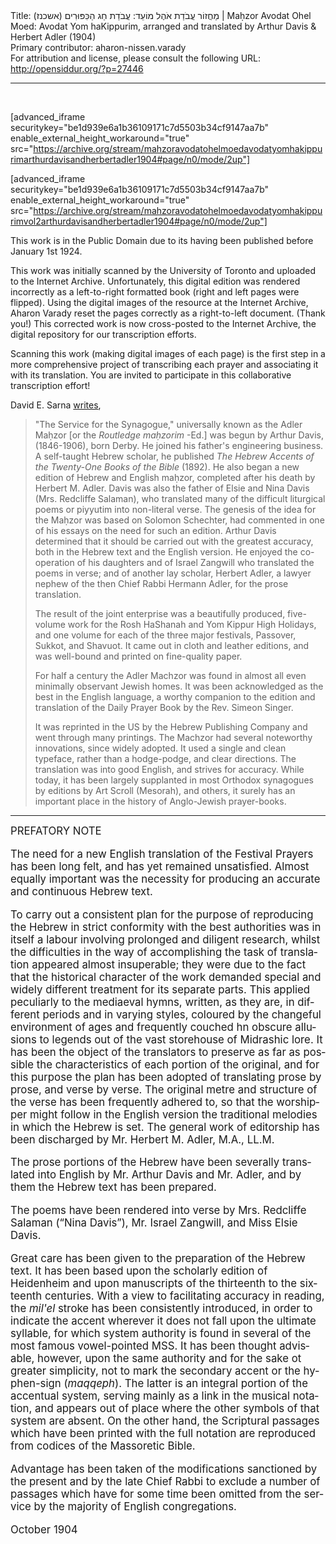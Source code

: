 <html>
<head></head>
<body>
Title: מַחֲזוֹר עֲבֹדַת אֹהֶל מוֹעֵד: עֲבֹדַת חַג הַכִּפּוּרִים (אשכנז)‏ | Maḥzor Avodat Ohel Moed: Avodat Yom haKippurim, arranged and translated by Arthur Davis & Herbert Adler (1904)<br />
Primary contributor: aharon-nissen.varady<br />
For attribution and license, please consult the following URL: <a href="http://opensiddur.org/?p=27446">http://opensiddur.org/?p=27446</a>
<p />
<hr />

&nbsp;

[advanced_iframe securitykey="be1d939e6a1b36109171c7d5503b34cf9147aa7b" enable_external_height_workaround="true" src="https://archive.org/stream/mahzoravodatohelmoedavodatyomhakippurimarthurdavisandherbertadler1904#page/n0/mode/2up"]

[advanced_iframe securitykey="be1d939e6a1b36109171c7d5503b34cf9147aa7b" enable_external_height_workaround="true" src="https://archive.org/stream/mahzoravodatohelmoedavodatyomhakippurimvol2arthurdavisandherbertadler1904#page/n0/mode/2up"]

This work is in the Public Domain due to its having been published before January 1st 1924.

This work was initially scanned by the University of Toronto and uploaded to the Internet Archive. Unfortunately, this digital edition was rendered incorrectly as a left-to-right formatted book (right and left pages were flipped). Using the digital images of the resource at the Internet Archive, Aharon Varady reset the pages correctly as a right-to-left document. (Thank you!) This corrected work is now cross-posted to the Internet Archive, the digital repository for our transcription efforts.

Scanning this work (making digital images of each page) is the first step in a more comprehensive project of transcribing each prayer and associating it with its translation. You are invited to participate in this collaborative transcription effort!

David E. Sarna <a href="https://www.amazon.com/gp/customer-reviews/R1ZFBFD344F6EP/ref=cm_cr_dp_d_rvw_ttl?ie=UTF8&ASIN=B003LZNFSK">writes</a>,

<blockquote>"The Service for the Synagogue," universally known as the Adler Maḥzor [or the <em>Routledge maḥzorim</em> -Ed.] was begun by Arthur Davis, (1846-1906), born Derby. He joined his father's engineering business. A self-taught Hebrew scholar, he published <em>The Hebrew Accents of the Twenty-One Books of the Bible</em> (1892). He also began a new edition of Hebrew and English maḥzor, completed after his death by Herbert M. Adler. Davis was also the father of Elsie and Nina Davis (Mrs. Redcliffe Salaman), who translated many of the difficult liturgical poems or piyyutim into non-literal verse. The genesis of the idea for the Maḥzor was based on Solomon Schechter, had commented in one of his essays on the need for such an edition. Arthur Davis determined that it should be carried out with the greatest accuracy, both in the Hebrew text and the English version. He enjoyed the co-operation of his daughters and of Israel Zangwill who translated the poems in verse; and of another lay scholar, Herbert Adler, a lawyer nephew of the then Chief Rabbi Hermann Adler, for the prose translation.

The result of the joint enterprise was a beautifully produced, five-volume work for the Rosh HaShanah and Yom Kippur High Holidays, and one volume for each of the three major festivals, Passover, Sukkot, and Shavuot. It came out in cloth and leather editions, and was well-bound and printed on fine-quality paper.

For half a century the Adler Machzor was found in almost all even minimally observant Jewish homes. It was been acknowledged as the best in the English language, a worthy companion to the edition and translation of the Daily Prayer Book by the Rev. Simeon Singer.

It was reprinted in the US by the Hebrew Publishing Company and went through many printings. The Machzor had several noteworthy innovations, since widely adopted. It used a single and clean typeface, rather than a hodge-podge, and clear directions. The translation was into good English, and strives for accuracy. While today, it has been largely supplanted in most Orthodox synagogues by editions by Art Scroll (Mesorah), and others, it surely has an important place in the history of Anglo-Jewish prayer-books.</blockquote>

<hr />

<div class="english" lang="en" style="font-size: 1.2em;">
PREFATORY NOTE 

The need for a new English translation of the Festival Prayers has been long felt, and has yet remained unsatisfied. Almost equally important was the necessity for producing an accurate and continuous Hebrew text. 

To carry out a consistent plan for the purpose of reproducing the Hebrew in strict conformity with the best authorities was in itself a labour involving prolonged and diligent research, whilst the difficulties in the way of accomplishing the task of translation appeared almost insuperable; they were due to the fact that the historical character of the work demanded special and widely different treatment for its separate parts. This applied peculiarly to the mediaeval hymns, written, as they are, in different periods and in varying styles, coloured by the changeful environment of ages and frequently couched hn obscure allusions to legends out of the vast storehouse of Midrashic lore. It has been the object of the translators to preserve as far as possible the characteristics of each portion of the original, and for this purpose the plan has been adopted of translating prose by prose, and verse by verse. The original metre and structure of the verse has been frequently adhered to, so that the worshipper might follow in the English version the traditional melodies in which the Hebrew is set. The general work of editorship has been discharged by Mr. Herbert M. Adler, M.A., LL.M. 

The prose portions of the Hebrew have been severally translated into English by Mr. Arthur Davis and Mr. Adler, and by them the Hebrew text has been prepared. 

The poems have been rendered into verse by Mrs. Redcliffe Salaman (“Nina Davis”), Mr. Israel Zangwill, and Miss Elsie Davis. 

Great care has been given to the preparation of the Hebrew text. It has been based upon the scholarly edition of Heidenheim and upon manuscripts of the thirteenth to the sixteenth centuries. With a view to facilitating accuracy in reading, the <em>mil'el</em> stroke has been consistently introduced, in order to indicate the accent wherever it does not fall upon the ultimate syllable, for which system authority is found in several of the most famous vowel-pointed MSS. It has been thought advisable, however, upon the same authority and for the sake ot greater simplicity, not to mark the secondary accent or the hyphen-sign (<em>maqqeph</em>). The latter is an integral portion of the accentual system, serving mainly as a link in the musical notation, and appears out of place where the other symbols of that system are absent. On the other hand, the Scriptural passages which have been printed with the full notation are reproduced from codices of the Massoretic Bible. 

Advantage has been taken of the modifications sanctioned by the present and by the late Chief Rabbi to exclude a number of passages which have for some time been omitted from the service by the majority of English congregations. 

October 1904
</div>

&nbsp;
</body>
</html>
